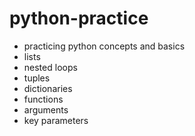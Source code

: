 # python-practice
* practicing python concepts and basics
* lists
* nested loops
* tuples
* dictionaries
* functions
* arguments
* key parameters
